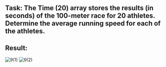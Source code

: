 ## Task: The Time (20) array stores the results (in seconds) of the 100-meter race for 20 athletes. Determine the average running speed for each of the athletes.
## Result:
![9(1)](https://github.com/demurre/CPPLearning/assets/117121382/55b08872-c967-4900-93d5-2f23217c55eb)
![9(2)](https://github.com/demurre/CPPLearning/assets/117121382/1e4857f4-5e9c-4e12-beef-87b213ce4a24)
